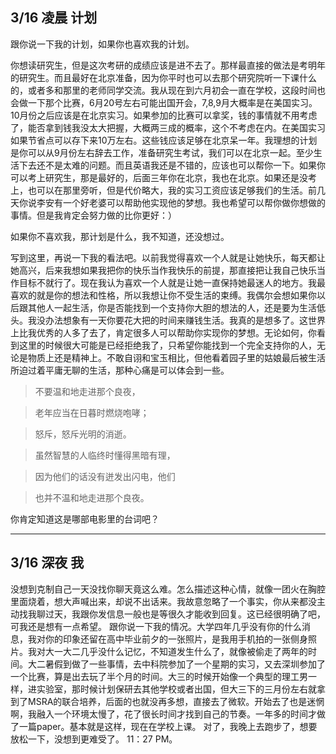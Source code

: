 ## 3/16 凌晨 **计划**

跟你说一下我的计划，如果你也喜欢我的计划。

你想读研究生，但是这次考研的成绩应该是进不去了。那样最直接的做法是考明年的研究生。而且最好在北京准备，因为你平时也可以去那个研究院听一下课什么的，或者多和那里的老师同学交流。我从现在到六月初会一直在学校，这段时间也会做一下那个比赛，6月20号左右可能出国开会，7,8,9月大概率是在美国实习。10月份之后应该是在北京实习。如果参加的比赛可以拿奖，钱的事情就不用考虑了，能否拿到钱我没太大把握，大概两三成的概率，这个不考虑在内。在美国实习如果节省点可以存下来10万左右。这些钱应该足够在北京呆一年。我理想的计划是你可以从9月份左右辞去工作，准备研究生考试，我们可以在北京一起。至少生活下去还不是太难的问题。而且英语我还是不错的，应该也可以帮你一下。如果你可以考上研究生，那是最好的，后面三年你在北京，我也在北京。如果还是没考上，也可以在那里旁听，但是代价略大，我的实习工资应该足够我们的生活。前几天你说李安有一个好老婆可以帮助他实现他的梦想。我也希望可以帮你做你想做的事情。但是我肯定会努力做的比你更好：）

如果你不喜欢我，那计划是什么，我不知道，还没想过。

写到这里，再说一下我的看法吧。以前我觉得喜欢一个人就是让她快乐，每天都让她高兴，后来我想如果我把你的快乐当作我快乐的前提，那直接把让我自己快乐当作目标不就行了。现在我认为喜欢一个人就是让她一直保持她最迷人的地方。我最喜欢的就是你的想法和性格，所以我想让你不受生活的束缚。我偶尔会想如果你以后跟其他人一起生活，你是否能找到一个支持你大胆的想法的人，还是要为生活低头。我没办法想象有一天你要花大把的时间来赚钱生活。我真的是想多了。这世界上比我优秀的人多了去了，肯定很多人可以帮助你实现你的梦想。无论如何，你看到这里的时候很大可能是已经拒绝我了，只希望你能找到一个完全支持你的人，无论是物质上还是精神上。不敢自诩和宝玉相比，但他看着园子里的姑娘最后被生活所迫过着平庸无聊的生活，那种心痛是可以体会到一些。

>不要温和地走进那个良夜，

>老年应当在日暮时燃烧咆哮；

>怒斥，怒斥光明的消逝。

>虽然智慧的人临终时懂得黑暗有理，

>因为他们的话没有迸发出闪电，他们

>也并不温和地走进那个良夜。

你肯定知道这是哪部电影里的台词吧？

------------------

## 3/16 深夜 **我**

没想到克制自己一天没找你聊天竟这么难。怎么描述这种心情，就像一团火在胸腔里面烧着，想大声喊出来，却说不出话来。我故意忽略了一个事实，你从来都没主动找我聊过天，我跟你发信息一般也是等很久才能收到回复。这已经很明确了吧，可我还是想有一点希望。
跟你说一下我的情况。大学四年几乎没有你的什么消息，我对你的印象还留在高中毕业前夕的一张照片，是我用手机拍的一张侧身照片。我对大一大二几乎没什么记忆，不知道发生什么了，就像被偷走了两年的时间。大二暑假到做了一些事情，去中科院参加了一个星期的实习，又去深圳参加了一个比赛，算是出去玩了半个月的时间。大三的时候开始像一个典型的理工男一样，进实验室，那时候计划保研去其他学校或者出国，但大三下的三月份左右就拿到了MSRA的联合培养，后面的也就没再多想，直接去了微软。开始去了也是迷惘啊，我融入一个环境太慢了，花了很长时间才找到自己的节奏。一年多的时间才做了一篇paper。基本就是这样，现在在学校上课。
对了，我晚上去跑步了，想要放松一下，没想到更难受了。 11：27 PM。
